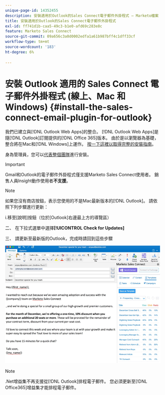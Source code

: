 ```yaml
---
unique-page-id: 14352455
description: 安裝適用於Outlook的Sales Connect電子郵件外掛程式 — Marketo檔案 — 產品檔案
title: 安裝適用於Outlook的Sales Connect電子郵件外掛程式
exl-id: ff741d1b-caa5-49c3-b1e0-afd69c283e8c
feature: Marketo Sales Connect
source-git-commit: 09a656c3a0d0002edfa1a61b987bff4c1dff33cf
workflow-type: tm+mt
source-wordcount: '183'
ht-degree: 6%

---
```


# 安裝 Outlook 適用的 Sales Connect 電子郵件外掛程式 (線上、Mac 和 Windows) {#install-the-sales-connect-email-plugin-for-outlook}

我們已建立與[!DNL Outlook Web Apps]的整合。 [!DNL Outlook Web Apps]是隨[!DNL Outlook]訂閱提供的[!DNL Office 365]版本。 由於是以瀏覽器為基礎，整合將在Mac和[!DNL Windows]上運作。 [按一下這裡以取得完整的安裝指南](https://s3.amazonaws.com/tout-user-store/outlook-mac/assets/install_tout_add-in_outlook_mac.pdf)。

身為管理員，您可以[代表整個團隊](https://docs.microsoft.com/en-us/office365/admin/manage/manage-deployment-of-add-ins?view=o365-worldwide)進行安裝。

>[!IMPORTANT]
>
>Gmail和Outlook的電子郵件外掛程式僅支援Marketo Sales Connect使用者。 銷售人員Insight動作使用者&#x200B;**不支援**。

>[!NOTE]
>
>如果您沒有商店按鈕，表示您使用的不是Mac最新版本的[!DNL Outlook]。 請依照下列步驟進行更新：
>
>i.移至[說明]按鈕（位於[Outlook]右邊最上方的導覽區）
>
>二、 在下拉式選單中選擇&#x200B;**[!UICONTROL Check for Updates]**
>
>三、 請更新至最新版的Outlook，完成時請回到這些步驟

![](assets/install-the-sales-connect-email-plugin-for-outlook-1.png)

>[!NOTE]
>
>.Net增益集不再支援從[!DNL Outlook]排程電子郵件。 您必須更新至[!DNL Office365]增益集才能排程電子郵件。
